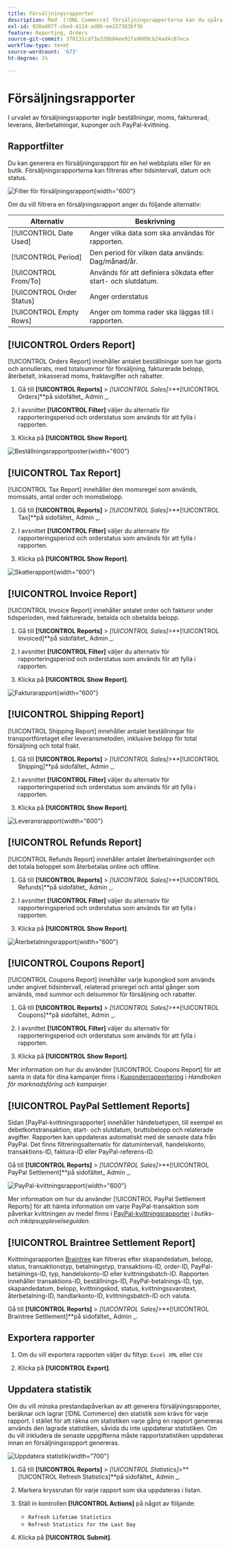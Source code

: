 ```yaml
---
title: Försäljningsrapporter
description: Med  [!DNL Commerce] försäljningsrapporterna kan du spåra order, skatter, fakturor, frakt, återbetalningar, kuponger och PayPal-kvittning.
exl-id: 928a407f-cbed-4114-ad0b-ee227383bf36
feature: Reporting, Orders
source-git-commit: 370131cd73a320b04ee92fa9609cb24ad4c07eca
workflow-type: tm+mt
source-wordcount: '673'
ht-degree: 1%

---
```


# Försäljningsrapporter

I urvalet av försäljningsrapporter ingår beställningar, moms, fakturerad, leverans, återbetalningar, kuponger och PayPal-kvittning.

## Rapportfilter

Du kan generera en försäljningsrapport för en hel webbplats eller för en butik. Försäljningsrapporterna kan filtreras efter tidsintervall, datum och status.

![Filter för försäljningsrapport](./assets/tax-report.png){width="600"}

Om du vill filtrera en försäljningsrapport anger du följande alternativ:

| Alternativ | Beskrivning |
|--- |--- |
| [!UICONTROL Date Used] | Anger vilka data som ska användas för rapporten. |
| [!UICONTROL Period] | Den period för vilken data används: Dag/månad/år. |
| [!UICONTROL From/To] | Används för att definiera sökdata efter start- och slutdatum. |
| [!UICONTROL Order Status] | Anger orderstatus |
| [!UICONTROL Empty Rows] | Anger om tomma rader ska läggas till i rapporten. |

## [!UICONTROL Orders Report]

[!UICONTROL Orders Report] innehåller antalet beställningar som har gjorts och annullerats, med totalsummor för försäljning, fakturerade belopp, återbetalt, inkasserad moms, fraktavgifter och rabatter.

1. Gå till **[!UICONTROL Reports]** > _[!UICONTROL Sales]_>**[!UICONTROL Orders]**på sidofältet_ Admin _.

1. I avsnittet **[!UICONTROL Filter]** väljer du alternativ för rapporteringsperiod och orderstatus som används för att fylla i rapporten.

1. Klicka på **[!UICONTROL Show Report]**.

![Beställningsrapportposter](./assets/order-report-records.png){width="600"}

## [!UICONTROL Tax Report]

[!UICONTROL Tax Report] innehåller den momsregel som används, momssats, antal order och momsbelopp.

1. Gå till **[!UICONTROL Reports]** > _[!UICONTROL Sales]_>**[!UICONTROL Tax]**på sidofältet_ Admin _.

1. I avsnittet **[!UICONTROL Filter]** väljer du alternativ för rapporteringsperiod och orderstatus som används för att fylla i rapporten.


1. Klicka på **[!UICONTROL Show Report]**.

![Skatterapport](./assets/tax-report-records.png){width="600"}

## [!UICONTROL Invoice Report]

[!UICONTROL Invoice Report] innehåller antalet order och fakturor under tidsperioden, med fakturerade, betalda och obetalda belopp.

1. Gå till **[!UICONTROL Reports]** > _[!UICONTROL Sales]_>**[!UICONTROL Invoiced]**på sidofältet_ Admin _.

1. I avsnittet **[!UICONTROL Filter]** väljer du alternativ för rapporteringsperiod och orderstatus som används för att fylla i rapporten.

1. Klicka på **[!UICONTROL Show Report]**.

![Fakturarapport](./assets/sales-invoiced.png){width="600"}

## [!UICONTROL Shipping Report]

[!UICONTROL Shipping Report] innehåller antalet beställningar för transportföretaget eller leveransmetoden, inklusive belopp för total försäljning och total frakt.

1. Gå till **[!UICONTROL Reports]** > _[!UICONTROL Sales]_>**[!UICONTROL Shipping]**på sidofältet_ Admin _.

1. I avsnittet **[!UICONTROL Filter]** väljer du alternativ för rapporteringsperiod och orderstatus som används för att fylla i rapporten.

1. Klicka på **[!UICONTROL Show Report]**.

![Leveransrapport](./assets/shipping.png){width="600"}

## [!UICONTROL Refunds Report]

[!UICONTROL Refunds Report] innehåller antalet återbetalningsorder och det totala beloppet som återbetalas online och offline.

1. Gå till **[!UICONTROL Reports]** > _[!UICONTROL Sales]_>**[!UICONTROL Refunds]**på sidofältet_ Admin _.

1. I avsnittet **[!UICONTROL Filter]** väljer du alternativ för rapporteringsperiod och orderstatus som används för att fylla i rapporten.

1. Klicka på **[!UICONTROL Show Report]**.

![Återbetalningsrapport](./assets/sales-refunds.png){width="600"}

## [!UICONTROL Coupons Report]

[!UICONTROL Coupons Report] innehåller varje kupongkod som används under angivet tidsintervall, relaterad prisregel och antal gånger som används, med summor och delsummor för försäljning och rabatter.

1. Gå till **[!UICONTROL Reports]** > _[!UICONTROL Sales]_>**[!UICONTROL Coupons]**på sidofältet_ Admin _.

1. I avsnittet **[!UICONTROL Filter]** väljer du alternativ för rapporteringsperiod och orderstatus som används för att fylla i rapporten.

1. Klicka på **[!UICONTROL Show Report]**.

Mer information om hur du använder [!UICONTROL Coupons Report] för att samla in data för dina kampanjer finns i [Kuponderrapportering](../merchandising-promotions/price-rules-cart-coupon.md#coupons-report) i _Handboken för marknadsföring och kampanjer_.

<!--- ![Coupons Report](./assets/sales-coupons.png) need coupon data  -->

## [!UICONTROL PayPal Settlement Reports]

Sidan [PayPal-kvittningsrapporter] innehåller händelsetypen, till exempel en debetkortstransaktion, start- och slutdatum, bruttobelopp och relaterade avgifter. Rapporten kan uppdateras automatiskt med de senaste data från PayPal. Det finns filtreringsalternativ för datumintervall, handelskonto, transaktions-ID, faktura-ID eller PayPal-referens-ID.

Gå till **[!UICONTROL Reports]** > _[!UICONTROL Sales]_>**[!UICONTROL PayPal Settlement]**på sidofältet_ Admin _.

![PayPal-kvittningsrapport](./assets/reports-sales-paypal-settlement.png){width="600"}

Mer information om hur du använder [!UICONTROL PayPal Settlement Reports] för att hämta information om varje PayPal-transaktion som påverkar kvittningen av medel finns i [PayPal-kvittningsrapporter](../stores-purchase/paypal-settlement-reports.md) i _butiks- och inköpsupplevelseguiden_.

## [!UICONTROL Braintree Settlement Report]

Kvittningsrapporten [Braintree](../stores-purchase/braintree.md) kan filtreras efter skapandedatum, belopp, status, transaktionstyp, betalningstyp, transaktions-ID, order-ID, PayPal-betalnings-ID, typ, handelskonto-ID eller kvittningsbatch-ID. Rapporten innehåller transaktions-ID, beställnings-ID, PayPal-betalnings-ID, typ, skapandedatum, belopp, kvittningskod, status, kvittningssvarstext, återbetalning-ID, handlarkonto-ID, kvittningsbatch-ID och valuta.

Gå till **[!UICONTROL Reports]** > _[!UICONTROL Sales]_>**[!UICONTROL Braintree Settlement]**på sidofältet_ Admin _.

<!--- ![Braintree Settlement Report](./assets/braintree-settlement.png) need a Braintree connection to update report screen -->

## Exportera rapporter

1. Om du vill exportera rapporten väljer du filtyp: `Excel XML` eller `CSV`

1. Klicka på **[!UICONTROL Export]**.

## Uppdatera statistik

Om du vill minska prestandapåverkan av att generera försäljningsrapporter, beräknar och lagrar [!DNL Commerce] den statistik som krävs för varje rapport. I stället för att räkna om statistiken varje gång en rapport genereras används den lagrade statistiken, såvida du inte uppdaterar statistiken. Om du vill inkludera de senaste uppgifterna måste rapportstatistiken uppdateras innan en försäljningsrapport genereras.

![Uppdatera statistik](./assets/refresh-stats.png){width="700"}

1. Gå till **[!UICONTROL Reports]** > _[!UICONTROL Statistics]_>**[!UICONTROL Refresh Statistics]**på sidofältet_ Admin _.

1. Markera kryssrutan för varje rapport som ska uppdateras i listan.

1. Ställ in kontrollen **[!UICONTROL Actions]** på något av följande:

   - `Refresh Lifetime Statistics`
   - `Refresh Statistics for the Last Day`

1. Klicka på **[!UICONTROL Submit]**.
